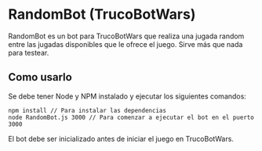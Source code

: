 # RandomBot (TrucoBotWars)

RandomBot es un bot para TrucoBotWars que realiza una jugada random entre las jugadas disponibles que le ofrece el juego. Sirve más que nada para testear.

## Como usarlo

Se debe tener Node y NPM instalado y ejecutar los siguientes comandos:

```
npm install // Para instalar las dependencias
node RandomBot.js 3000 // Para comenzar a ejecutar el bot en el puerto 3000

```

El bot debe ser inicializado antes de iniciar el juego en TrucoBotWars.